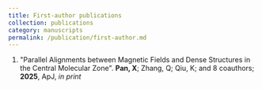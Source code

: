 ```yaml
---
title: First-author publications
collection: publications
category: manuscripts
permalink: /publication/first-author.md
---
```

1. "Parallel Alignments between Magnetic Fields and Dense Structures in the Central Molecular Zone".
   **Pan, X**; Zhang, Q; Qiu, K; and 8 coauthors; **2025**, ApJ, *in print*
